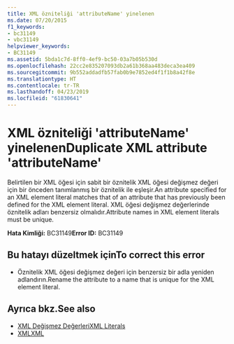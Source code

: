 ```yaml
---
title: XML özniteliği 'attributeName' yinelenen
ms.date: 07/20/2015
f1_keywords:
- bc31149
- vbc31149
helpviewer_keywords:
- BC31149
ms.assetid: 5bda1c7d-8ff0-4ef9-bc50-03a7b05b530d
ms.openlocfilehash: 22cc2e835207093db2a61b368aa483deca3ea409
ms.sourcegitcommit: 9b552addadfb57fab0b9e7852ed4f1f1b8a42f8e
ms.translationtype: HT
ms.contentlocale: tr-TR
ms.lasthandoff: 04/23/2019
ms.locfileid: "61830641"
---
```

# <a name="duplicate-xml-attribute-attributename"></a><span data-ttu-id="5b032-102">XML özniteliği 'attributeName' yinelenen</span><span class="sxs-lookup"><span data-stu-id="5b032-102">Duplicate XML attribute 'attributeName'</span></span>
<span data-ttu-id="5b032-103">Belirtilen bir XML öğesi için sabit bir öznitelik XML öğesi değişmez değeri için bir önceden tanımlanmış bir öznitelik ile eşleşir.</span><span class="sxs-lookup"><span data-stu-id="5b032-103">An attribute specified for an XML element literal matches that of an attribute that has previously been defined for the XML element literal.</span></span> <span data-ttu-id="5b032-104">XML öğesi değişmez değerlerinde öznitelik adları benzersiz olmalıdır.</span><span class="sxs-lookup"><span data-stu-id="5b032-104">Attribute names in XML element literals must be unique.</span></span>  
  
 <span data-ttu-id="5b032-105">**Hata Kimliği:** BC31149</span><span class="sxs-lookup"><span data-stu-id="5b032-105">**Error ID:** BC31149</span></span>  
  
## <a name="to-correct-this-error"></a><span data-ttu-id="5b032-106">Bu hatayı düzeltmek için</span><span class="sxs-lookup"><span data-stu-id="5b032-106">To correct this error</span></span>  
  
- <span data-ttu-id="5b032-107">Öznitelik XML öğesi değişmez değeri için benzersiz bir adla yeniden adlandırın.</span><span class="sxs-lookup"><span data-stu-id="5b032-107">Rename the attribute to a name that is unique for the XML element literal.</span></span>  
  
## <a name="see-also"></a><span data-ttu-id="5b032-108">Ayrıca bkz.</span><span class="sxs-lookup"><span data-stu-id="5b032-108">See also</span></span>

- [<span data-ttu-id="5b032-109">XML Değişmez Değerleri</span><span class="sxs-lookup"><span data-stu-id="5b032-109">XML Literals</span></span>](../../visual-basic/language-reference/xml-literals/index.md)
- [<span data-ttu-id="5b032-110">XML</span><span class="sxs-lookup"><span data-stu-id="5b032-110">XML</span></span>](../../visual-basic/programming-guide/language-features/xml/index.md)
